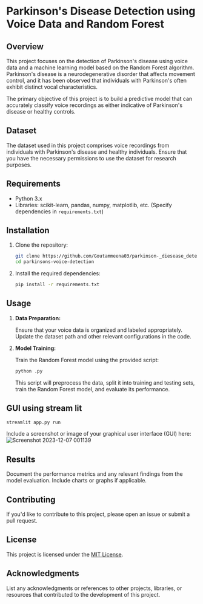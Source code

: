 # Parkinson's Disease Detection using Voice Data and Random Forest

## Overview

This project focuses on the detection of Parkinson's disease using voice data and a machine learning model based on the Random Forest algorithm. Parkinson's disease is a neurodegenerative disorder that affects movement control, and it has been observed that individuals with Parkinson's often exhibit distinct vocal characteristics.

The primary objective of this project is to build a predictive model that can accurately classify voice recordings as either indicative of Parkinson's disease or healthy controls.

## Dataset

The dataset used in this project comprises voice recordings from individuals with Parkinson's disease and healthy individuals. Ensure that you have the necessary permissions to use the dataset for research purposes.

## Requirements

- Python 3.x
- Libraries: scikit-learn, pandas, numpy, matplotlib, etc. (Specify dependencies in `requirements.txt`)

## Installation

1. Clone the repository:

   ```bash
   git clone https://github.com/Goutammeena03/parkinson-_diesease_detection_using_randomforest.git
   cd parkinsons-voice-detection
   ```

2. Install the required dependencies:

   ```bash
   pip install -r requirements.txt
   ```

## Usage

1. **Data Preparation:**

   Ensure that your voice data is organized and labeled appropriately. Update the dataset path and other relevant configurations in the code.

2. **Model Training:**

   Train the Random Forest model using the provided script:

   ```bash
   python .py
   ```

   This script will preprocess the data, split it into training and testing sets, train the Random Forest model, and evaluate its performance.
## GUI using stream lit 
   ```bash
   streamlit app.py run
   ```
Include a screenshot or image of your graphical user interface (GUI) here:
![Screenshot 2023-12-07 001139](https://github.com/Goutammeena03/parkinson-_diesease_detection_using_randomforest/assets/125290702/c282afa5-12e7-47ed-9919-9f594aa622f7)

## Results

Document the performance metrics and any relevant findings from the model evaluation. Include charts or graphs if applicable.

## Contributing

If you'd like to contribute to this project, please open an issue or submit a pull request.

## License

This project is licensed under the [MIT License](LICENSE).

## Acknowledgments

List any acknowledgments or references to other projects, libraries, or resources that contributed to the development of this project.


